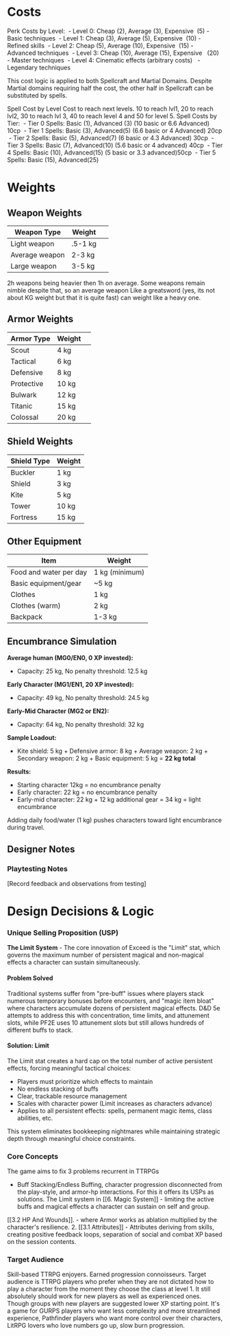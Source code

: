 # Costs
Perk Costs by Level:
 - Level 0: Cheap (2), Average (3), Expensive
 (5) - Basic techniques
 - Level 1: Cheap (3), Average (5), Expensive
 (10) - Refined skills
 - Level 2: Cheap (5), Average (10), Expensive
 (15) - Advanced techniques
 - Level 3: Cheap (10), Average (15), Expensive
  (20) - Master techniques
 - Level 4: Cinematic effects (arbitrary costs)
  - Legendary techniques

This cost logic is applied to both Spellcraft and Martial Domains. Despite Martial domains requiring half the cost, the other half in Spellcraft can be substituted by spells.

Spell Cost by Level
Cost to reach next levels. 10 to reach lvl1, 20 to reach lvl2, 30 to reach lvl 3, 40 to reach level 4 and 50 for level 5.
Spell Costs by Tier:
 - Tier 0 Spells: Basic (1), Advanced (3)  (10 basic or 6.6 Advanced) 10cp
 - Tier 1 Spells: Basic (3), Advanced(5)   (6.6 basic or 4 Advanced) 20cp
 - Tier 2 Spells: Basic (5), Advanced(7) (6 basic or 4.3 Advanced) 30cp
 - Tier 3 Spells: Basic (7), Advanced(10)   (5.6 basic or 4 advanced) 40cp
 - Tier 4 Spells: Basic (10), Advanced(15) (5 basic or 3.3 advanced)50cp
 - Tier 5 Spells: Basic (15), Advanced(25)

# Weights
## Weapon Weights
| Weapon Type    | Weight  |     |
| -------------- | ------- | --- |
| Light weapon   | .5-1 kg |     |
| Average weapon | 2-3 kg  |     |
| Large weapon   | 3-5 kg  |     |
2h weapons being heavier then 1h on average. Some weapons remain nimble despite that, so an average weapon Like a greatsword (yes, its not about KG weight but that it is quite fast) can weight like a heavy one.
## Armor Weights
| Armor Type | Weight |     |
| ---------- | ------ | --- |
| Scout      | 4 kg   |     |
| Tactical   | 6 kg   |     |
| Defensive  | 8 kg   |     |
| Protective | 10 kg  |     |
| Bulwark    | 12 kg  |     |
| Titanic    | 15 kg  |     |
| Colossal   | 20 kg  |     |

## Shield Weights
| Shield Type | Weight |
|---|---|
| Buckler | 1 kg |
| Shield | 3 kg |
| Kite | 5 kg |
| Tower | 10 kg |
| Fortress | 15 kg |

## Other Equipment
| Item                   | Weight         |
| ---------------------- | -------------- |
| Food and water per day | 1 kg (minimum) |
| Basic equipment/gear   | ~5 kg          |
| Clothes                | 1 kg           |
| Clothes (warm)         | 2 kg           |
| Backpack               | 1-3 kg         |

## Encumbrance Simulation
**Average human (MG0/EN0, 0 XP invested):**
- Capacity: 25 kg, No penalty threshold: 12.5 kg

**Early Character (MG1/EN1, 20 XP invested):**
- Capacity: 49 kg, No penalty threshold: 24.5 kg

**Early-Mid Character (MG2 or EN2):**
- Capacity: 64 kg, No penalty threshold: 32 kg

**Sample Loadout:**
- Kite shield: 5 kg + Defensive armor: 8 kg + Average weapon: 2 kg + Secondary weapon: 2 kg + Basic equipment: 5 kg = **22 kg total**

**Results:**
- Starting character 12kg = no encumbrance penalty
- Early character: 22 kg = no encumbrance penalty
- Early-mid character: 22 kg + 12 kg additional gear = 34 kg = light encumbrance

Adding daily food/water (1 kg) pushes characters toward light encumbrance during travel.

## Designer Notes

### Playtesting Notes
[Record feedback and observations from testing]

# Design Decisions & Logic

### Unique Selling Proposition (USP)

**The Limit System** - The core innovation of Exceed is the "Limit" stat, which governs the maximum number of persistent magical and non-magical effects a character can sustain simultaneously.

#### Problem Solved
Traditional systems suffer from "pre-buff" issues where players stack numerous temporary bonuses before encounters, and "magic item bloat" where characters accumulate dozens of persistent magical effects. D&D 5e attempts to address this with concentration, time limits, and attunement slots, while PF2E uses 10 attunement slots but still allows hundreds of different buffs to stack.

#### Solution: Limit
The Limit stat creates a hard cap on the total number of active persistent effects, forcing meaningful tactical choices:
- Players must prioritize which effects to maintain
- No endless stacking of buffs
- Clear, trackable resource management
- Scales with character power (Limit increases as characters advance)
- Applies to all persistent effects: spells, permanent magic items, class abilities, etc.

This system eliminates bookkeeping nightmares while maintaining strategic depth through meaningful choice constraints.

### Core Concepts
The game aims to fix 3 problems recurrent in TTRPGs
- Buff Stacking/Endless Buffing, character progression disconnected from the play-style, and armor-hp interactions.
  For this it offers its USPs as solutions.
The Limit system in [[6. Magic System]] - limiting the active buffs and magical effects a character can sustain on self and group.

[[3.2 HP And Wounds]]. - where Armor works as ablation multiplied by the character's resilience.
  2. [[3.1 Attributes]] - Attributes deriving from skills, creating positive feedback loops, separation of social and combat XP based on the session contents.
### Target Audience
Skill-based TTRPG enjoyers. Earned progression connoisseurs.
Target audience is TTRPG players who prefer when they are not dictated how to play a character from the moment they choose the class at level 1.
It still absolutely should work for new players as well as experienced ones. Though groups with new players are suggested lower XP starting point.
It's a game for GURPS players who want less complexity and more streamlined experience, Pathfinder players who want more control over their characters, LitRPG lovers who love numbers go up, slow burn progression.
